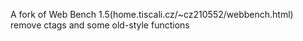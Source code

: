 A fork of Web Bench 1.5(home.tiscali.cz/~cz210552/webbench.html)
remove ctags and some old-style functions
